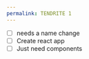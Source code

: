 ```yaml
---
permalink: TENDRITE 1
---
```

- [ ] needs a name change 
- [ ] Create react app
- [ ] Just need components